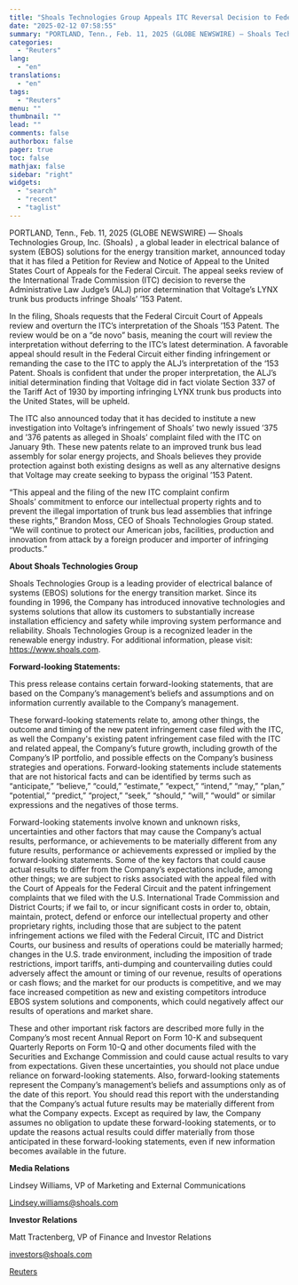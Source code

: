 ```yaml
---
title: "Shoals Technologies Group Appeals ITC Reversal Decision to Federal Circuit and Receives Institution in New ITC Action Against Voltage"
date: "2025-02-12 07:58:55"
summary: "PORTLAND, Tenn., Feb. 11, 2025 (GLOBE NEWSWIRE) — Shoals Technologies Group, Inc. (Shoals) , a global leader in electrical balance of system (EBOS) solutions for the energy transition market, announced today that it has filed a Petition for Review and Notice of Appeal to the United States Court of Appeals..."
categories:
  - "Reuters"
lang:
  - "en"
translations:
  - "en"
tags:
  - "Reuters"
menu: ""
thumbnail: ""
lead: ""
comments: false
authorbox: false
pager: true
toc: false
mathjax: false
sidebar: "right"
widgets:
  - "search"
  - "recent"
  - "taglist"
---
```


PORTLAND, Tenn., Feb. 11, 2025 (GLOBE NEWSWIRE) — Shoals Technologies Group, Inc. (Shoals) , a global leader in electrical balance of system (EBOS) solutions for the energy transition market, announced today that it has filed a Petition for Review and Notice of Appeal to the United States Court of Appeals for the Federal Circuit. The appeal seeks review of the International Trade Commission (ITC) decision to reverse the Administrative Law Judge’s (ALJ) prior determination that Voltage’s LYNX trunk bus products infringe Shoals’ ’153 Patent.

In the filing, Shoals requests that the Federal Circuit Court of Appeals review and overturn the ITC’s interpretation of the Shoals ’153 Patent. The review would be on a “de novo” basis, meaning the court will review the interpretation without deferring to the ITC’s latest determination. A favorable appeal should result in the Federal Circuit either finding infringement or remanding the case to the ITC to apply the ALJ’s interpretation of the ‘153 Patent. Shoals is confident that under the proper interpretation, the ALJ’s initial determination finding that Voltage did in fact violate Section 337 of the Tariff Act of 1930 by importing infringing LYNX trunk bus products into the United States, will be upheld.

The ITC also announced today that it has decided to institute a new investigation into Voltage’s infringement of Shoals’ two newly issued ’375 and ’376 patents as alleged in Shoals’ complaint filed with the ITC on January 9th. These new patents relate to an improved trunk bus lead assembly for solar energy projects, and Shoals believes they provide protection against both existing designs as well as any alternative designs that Voltage may create seeking to bypass the original ’153 Patent.

“This appeal and the filing of the new ITC complaint confirm Shoals’ commitment to enforce our intellectual property rights and to prevent the illegal importation of trunk bus lead assemblies that infringe these rights,” Brandon Moss, CEO of Shoals Technologies Group stated. “We will continue to protect our American jobs, facilities, production and innovation from attack by a foreign producer and importer of infringing products.”

**About Shoals Technologies Group**

Shoals Technologies Group is a leading provider of electrical balance of systems (EBOS) solutions for the energy transition market. Since its founding in 1996, the Company has introduced innovative technologies and systems solutions that allow its customers to substantially increase installation efficiency and safety while improving system performance and reliability. Shoals Technologies Group is a recognized leader in the renewable energy industry. For additional information, please visit: https://www.shoals.com.

**Forward-looking Statements:**

This press release contains certain forward-looking statements, that are based on the Company’s management’s beliefs and assumptions and on information currently available to the Company’s management.

These forward-looking statements relate to, among other things, the outcome and timing of the new patent infringement case filed with the ITC, as well the Company's existing patent infringement case filed with the ITC and related appeal, the Company’s future growth, including growth of the Company’s IP portfolio, and possible effects on the Company’s business strategies and operations. Forward-looking statements include statements that are not historical facts and can be identified by terms such as “anticipate,” “believe,” “could,” “estimate,” “expect,” “intend,” “may,” “plan,” “potential,” “predict,” “project,” “seek,” “should,” “will,” “would” or similar expressions and the negatives of those terms.

Forward-looking statements involve known and unknown risks, uncertainties and other factors that may cause the Company’s actual results, performance, or achievements to be materially different from any future results, performance or achievements expressed or implied by the forward-looking statements. Some of the key factors that could cause actual results to differ from the Company’s expectations include, among other things; we are subject to risks associated with the appeal filed with the Court of Appeals for the Federal Circuit and the patent infringement complaints that we filed with the U.S. International Trade Commission and District Courts; if we fail to, or incur significant costs in order to, obtain, maintain, protect, defend or enforce our intellectual property and other proprietary rights, including those that are subject to the patent infringement actions we filed with the Federal Circuit, ITC and District Courts, our business and results of operations could be materially harmed; changes in the U.S. trade environment, including the imposition of trade restrictions, import tariffs, anti-dumping and countervailing duties could adversely affect the amount or timing of our revenue, results of operations or cash flows; and the market for our products is competitive, and we may face increased competition as new and existing competitors introduce EBOS system solutions and components, which could negatively affect our results of operations and market share.

These and other important risk factors are described more fully in the Company’s most recent Annual Report on Form 10-K and subsequent Quarterly Reports on Form 10-Q and other documents filed with the Securities and Exchange Commission and could cause actual results to vary from expectations. Given these uncertainties, you should not place undue reliance on forward-looking statements. Also, forward-looking statements represent the Company’s management’s beliefs and assumptions only as of the date of this report. You should read this report with the understanding that the Company’s actual future results may be materially different from what the Company expects. Except as required by law, the Company assumes no obligation to update these forward-looking statements, or to update the reasons actual results could differ materially from those anticipated in these forward-looking statements, even if new information becomes available in the future.

**Media Relations**

Lindsey Williams, VP of Marketing and External Communications

Lindsey.williams@shoals.com

**Investor Relations**

Matt Tractenberg, VP of Finance and Investor Relations

investors@shoals.com

[Reuters](https://www.tradingview.com/news/reuters.com,2025-02-11:newsml_GNX89V6tD:0-shoals-technologies-group-appeals-itc-reversal-decision-to-federal-circuit-and-receives-institution-in-new-itc-action-against-voltage/)
